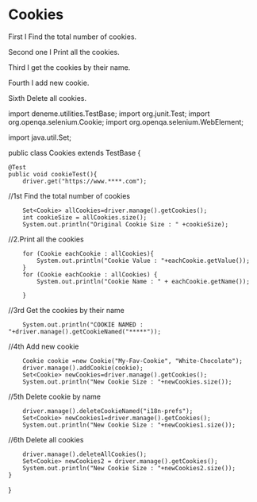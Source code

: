 # Cookies

First I Find the total number of cookies.

Second one I Print all the cookies.

Third I get the cookies by their name.

Fourth I add new cookie.

Sixth Delete all cookies.



import deneme.utilities.TestBase;
import org.junit.Test;
import org.openqa.selenium.Cookie;
import org.openqa.selenium.WebElement;

import java.util.Set;

public class Cookies extends TestBase {
    
    @Test
    public void cookieTest(){
        driver.get("https://www.****.com");

//1st Find the total number of cookies

        Set<Cookie> allCookies=driver.manage().getCookies();
        int cookieSize = allCookies.size();
        System.out.println("Original Cookie Size : " +cookieSize);

//2.Print all the cookies

        for (Cookie eachCookie : allCookies){
            System.out.println("Cookie Value : "+eachCookie.getValue());
        }
        for (Cookie eachCookie : allCookies) {
            System.out.println("Cookie Name : " + eachCookie.getName());

        }

//3rd Get the cookies by their name

        System.out.println("COOKIE NAMED : "+driver.manage().getCookieNamed("*****"));

//4th Add new cookie

        Cookie cookie =new Cookie("My-Fav-Cookie", "White-Chocolate");
        driver.manage().addCookie(cookie);
        Set<Cookie> newCookies=driver.manage().getCookies();
        System.out.println("New Cookie Size : "+newCookies.size());

//5th Delete cookie by name

        driver.manage().deleteCookieNamed("i18n-prefs");
        Set<Cookie> newCookies1=driver.manage().getCookies();
        System.out.println("New Cookie Size : "+newCookies1.size());

//6th Delete all cookies

        driver.manage().deleteAllCookies();
        Set<Cookie> newCookies2 = driver.manage().getCookies();
        System.out.println("New Cookie Size : "+newCookies2.size());
    }
}

